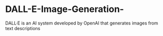 # DALL-E-Image-Generation-
DALL·E is an AI system developed by OpenAI that generates images from text descriptions
